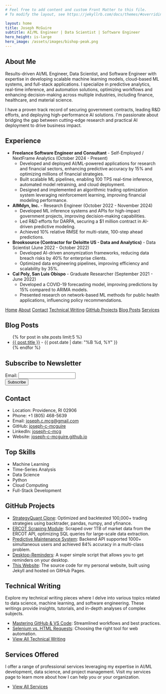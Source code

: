 ```yaml
---
# Feel free to add content and custom Front Matter to this file.
# To modify the layout, see https://jekyllrb.com/docs/themes/#overriding-theme-defaults

layout: home
title: Joseph McGuire
subtitle: AI/ML Engineer | Data Scientist | Software Engineer
hero_height: is-large
hero_image: /assets/images/bishop-peak.png
---
```


<div class="section">
  <h2>About Me</h2>
  <p>Results-driven AI/ML Engineer, Data Scientist, and Software Engineer with expertise in developing scalable machine learning models, cloud-based ML systems, and full-stack applications. I specialize in predictive analytics, real-time inference, and automation solutions, optimizing workflows and enhancing decision-making across multiple industries, including finance, healthcare, and material science.</p>
  <p>I have a proven track record of securing government contracts, leading R&D efforts, and deploying high-performance AI solutions. I'm passionate about bridging the gap between cutting-edge research and practical AI deployment to drive business impact.</p>
</div>

<div class="section">
  <h2>Experience</h2>
  <ul>
    <li><strong>Freelance Software Engineer and Consultant</strong> - Self-Employed / NextFrame Analytics (October 2024 - Present)
      <ul>
        <li>Developed and deployed AI/ML-powered applications for research and financial sectors, enhancing predictive accuracy by 15% and optimizing millions of financial strategies.</li>
        <li>Built scalable ML pipelines, enabling 100 TPS real-time inference, automated model retraining, and cloud deployment.</li>
        <li>Designed and implemented an algorithmic trading optimization system leveraging reinforcement learning, improving financial modeling performance.</li>
      </ul>
    </li>
    <li><strong>AIMdyn, Inc.</strong> - Research Engineer (October 2022 - November 2024)
      <ul>
        <li>Developed ML inference systems and APIs for high-impact government projects, improving decision-making capabilities.</li>
        <li>Led R&D efforts for DARPA, securing a $1 million contract in AI-driven predictive modeling.</li>
        <li>Achieved 10% relative RMSE for multi-state, 100-step ahead predictions.</li>
      </ul>
    </li>
    <li><strong>Brooksource (Contractor for Deloitte US - Data and Analytics)</strong> - Data Scientist (June 2022 - October 2022)
      <ul>
        <li>Developed AI-driven anonymization frameworks, reducing data breach risks by 40% for enterprise clients.</li>
        <li>Optimized data engineering pipelines, improving efficiency and scalability by 35%.</li>
      </ul>
    </li>
    <li><strong>Cal Poly, San Luis Obispo</strong> - Graduate Researcher (September 2021 - June 2022)
      <ul>
        <li>Developed a COVID-19 forecasting model, improving predictions by 15% compared to ARIMA models.</li>
        <li>Presented research on network-based ML methods for public health applications, influencing policy recommendations.</li>
      </ul>
    </li>
  </ul>
</div>

<div class="nav">
  <a href="/">Home</a>
  <a href="/about/">About</a>
  <a href="/contact/">Contact</a>
  <a href="/technical-writing/">Technical Writing</a>
  <a href="/github-projects/">GitHub Projects</a>
  <a href="/posts/">Blog Posts</a>
  <a href="/services/">Services</a>
</div>

<div class="section">
  <h2>Blog Posts</h2>
  <ul>
    {% for post in site.posts limit:5 %}
      <li><a href="{{ post.url | relative_url }}">{{ post.title }}</a> - {{ post.date | date: "%B %d, %Y" }}</li>
    {% endfor %}
  </ul>
</div>

<div class="section">
  <h2>Subscribe to Newsletter</h2>
  <form action="https://YOUR_MAILCHIMP_URL" method="post" target="_blank">
    <div>
      <label for="email">Email:</label>
      <input type="email" id="email" name="EMAIL" required>
    </div>
    <div>
      <input type="submit" value="Subscribe">
    </div>
  </form>
</div>

<div class="section">
  <h2>Contact</h2>
  <ul>
    <li>Location: Providence, RI 02906</li>
    <li>Phone: +1 (805) 468-5639</li>
    <li>Email: <a href="mailto:joseph.c.mcg@gmail.com">joseph.c.mcg@gmail.com</a></li>
    <li>GitHub: <a href="https://github.com/joseph-c-mcguire">joseph-c-mcguire</a></li>
    <li>LinkedIn: <a href="https://www.linkedin.com/in/joseph-c-mcg">joseph-c-mcg</a></li>
    <li>Website: <a href="https://joseph-c-mcguire.github.io">joseph-c-mcguire.github.io</a></li>
  </ul>
</div>

<div class="section">
  <h2>Top Skills</h2>
  <ul>
    <li>Machine Learning</li>
    <li>Time-Series Analysis</li>
    <li>Data Science</li>
    <li>Python</li>
    <li>Cloud Computing</li>
    <li>Full-Stack Development</li>
  </ul>
</div>

<div class="section">
  <h2>GitHub Projects</h2>
  <ul>
    <li><a href="https://github.com/joseph-c-mcguire/strategy-quant-clone">StrategyQuant Clone</a>: Optimized and backtested 100,000+ trading strategies using backtrader, pandas, numpy, and yfinance.</li>
    <li><a href="https://github.com/joseph-c-mcguire/ercot-scraping">ERCOT Scraping Module</a>: Scraped over 1TB of market data from the ERCOT API, optimizing SQL queries for large-scale data extraction.</li>
    <li><a href="https://github.com/joseph-c-mcguire/predictive-maintenance">Predictive Maintenance System</a>: Backend API supported 1000+ simultaneous users and achieved 84% accuracy in a multi-class problem.</li>
    <li><a href="https://github.com/joseph-c-mcguire/desktop-reminders">Desktop-Reminders</a>: A super simple script that allows you to get reminders on your desktop.</li>
    <li><a href="https://github.com/joseph-c-mcguire/joseph-c-mcguire.github.io">This Website</a>: The source code for my personal website, built using Jekyll and hosted on GitHub Pages.</li>
  </ul>
</div>

<div class="section">
  <h2>Technical Writing</h2>
  <p>Explore my technical writing pieces where I delve into various topics related to data science, machine learning, and software engineering. These writings provide insights, tutorials, and in-depth analyses of complex subjects.</p>
  <ul>
    <li><a href="/technical-writing/github-vscode-workflow/">Mastering GitHub & VS Code</a>: Streamlined workflows and best practices.</li>
    <li><a href="/technical-writing/selenium-vs-requests/">Selenium vs. HTML Requests</a>: Choosing the right tool for web automation.</li>
    <li><a href="/technical-writing/">View All Technical Writing</a></li>
  </ul>
</div>

<div class="section">
  <h2>Services Offered</h2>
  <p>I offer a range of professional services leveraging my expertise in AI/ML development, data science, and project management. Visit my services page to learn more about how I can help you or your organization.</p>
  <ul>
    <li><a href="/services/">View All Services</a></li>
  </ul>
</div>
